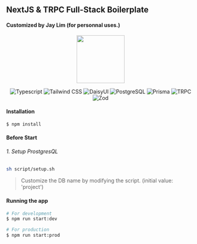 

## NextJS & TRPC Full-Stack Boilerplate
#### Customized by Jay Lim (for personnal uses.)

<p align="center">
  <a href="https://nextjs.org/" target="blank"><img src="https://assets.vercel.com/image/upload/v1662130559/nextjs/Icon_light_background.png" height="128"></a>
</p>

[circleci-image]: https://img.shields.io/circleci/build/github/nestjs/nest/master?token=abc123def456
[circleci-url]: https://circleci.com/gh/nestjs/nest

<p align='center'>
<img alt="Typescript" src ="https://img.shields.io/badge/Typescript-3178C6.svg?&style=for-the-badge&logo=Typescript&logoColor=white"/>
<img alt="Tailwind CSS" src ="https://img.shields.io/badge/Tailwind CSS-06B6D4.svg?&style=for-the-badge&logo=tailwindcss&logoColor=white"/>
<img alt="DaisyUI" src ="https://img.shields.io/badge/DaisyUI-5A0EF8.svg?&style=for-the-badge&logo=daisyui&logoColor=white"/>
<img alt="PostgreSQL" src ="https://img.shields.io/badge/PostgreSQL-4169E1.svg?&style=for-the-badge&logo=PostgreSQL&logoColor=white"/>
<img alt="Prisma" src ="https://img.shields.io/badge/Prisma-2D3748.svg?&style=for-the-badge&logo=prisma&logoColor=white"/>
<img alt="TRPC" src ="https://img.shields.io/badge/TRPC-2596BE.svg?&style=for-the-badge&logo=trpc&logoColor=white"/>
<img alt="Zod" src ="https://img.shields.io/badge/Zod-3E67B1.svg?&style=for-the-badge&logo=zod&logoColor=white"/>
</p>

#### Installation

```bash
$ npm install
```

#### Before Start
###### 1. Setup ProstgresQL
```bash
sh script/setup.sh
```
> Customize the DB name by modifying the script. (initial value: 'project')

#### Running the app

```bash
# For development
$ npm run start:dev

# For production
$ npm run start:prod
```

